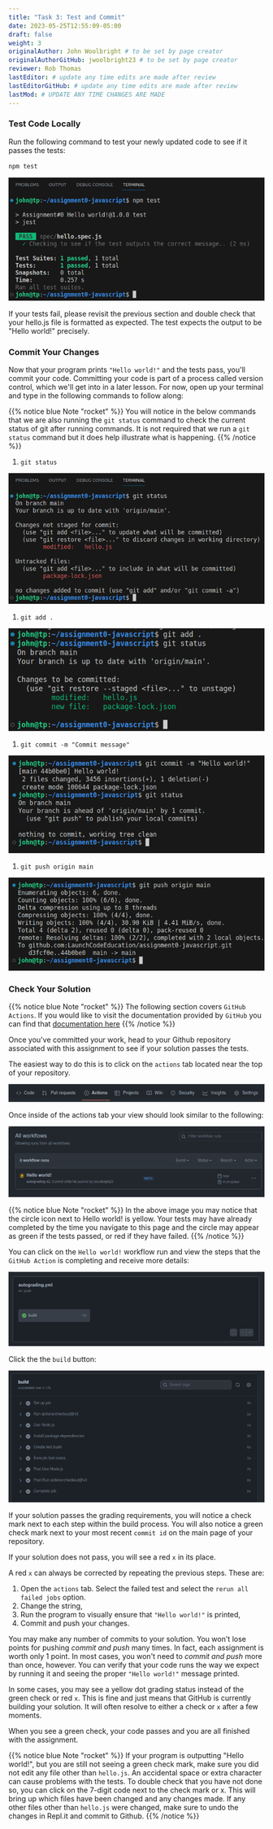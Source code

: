 ```yaml
---
title: "Task 3: Test and Commit"
date: 2023-05-25T12:55:09-05:00
draft: false
weight: 3
originalAuthor: John Woolbright # to be set by page creator
originalAuthorGitHub: jwoolbright23 # to be set by page creator
reviewer: Rob Thomas
lastEditor: # update any time edits are made after review
lastEditorGitHub: # update any time edits are made after review
lastMod: # UPDATE ANY TIME CHANGES ARE MADE
---
```


### Test Code Locally

Run the following command to test your newly updated code to see if it passes the tests:

```bash
npm test
```

![Image of terminal window after running the npm test command](pictures/npm-test.png?classes=border)

If your tests fail, please revisit the previous section and double check that your hello.js file is formatted as expected. The test expects the output to be "Hello world!" precisely.

### Commit Your Changes

Now that your program prints `"Hello world!"` and the tests pass, you'll commit your code. Committing your code is part of a process called version control, which we'll get into in a later lesson. For now, open up your terminal and type in the following commands to follow along:

{{% notice blue Note "rocket" %}}
You will notice in the below commands that we are also running the `git status` command to check the current status of git after running commands. It is not required that we run a `git status` command but it does help illustrate what is happening.
{{% /notice %}}

1. `git status`

![Image of terminal window after running the git status command](pictures/git-status.png?classes=border)

1. `git add .`

![Image of terminal window after running the git add . command](pictures/git-add.png?classes=border)

1. `git commit -m "Commit message"`

![Image of terminal window after running the git commit command with "Hello World as commit message](pictures/git-commit.png?classes=border)

1. `git push origin main`

![Image of terminal window after running the git push command](pictures/git-push.png?classes=border)

### Check Your Solution

{{% notice blue Note "rocket" %}}
The following section covers `GitHub Actions`. If you would like to visit the documentation provided by `GitHub` you can find that [documentation here](https://docs.github.com/en/actions)
{{% /notice %}}

Once you've committed your work, head to your Github repository associated with this assignment to see if your solution passes the tests.

The easiest way to do this is to click on the `actions` tab located near the top of your repository.

![Image of github options within main repository page containing the actions tab](pictures/github-menu-options.png?classes=border)

Once inside of the actions tab your view should look similar to the following:

![Image of github actions view within github repository](pictures/actions-view.png?classes=border)

{{% notice blue Note "rocket" %}}
In the above image you may notice that the circle icon next to Hello world! is yellow. Your tests may have already completed by the time you navigate to this page and the circle may appear as green if the tests passed, or red if they have failed.
{{% /notice %}}

You can click on the `Hello world!` workflow run and view the steps that the `GitHub Action` is completing and receive more details:

![View after selecting the specific Hello world! workflow run within GitHub Actions](pictures/autograding-yml-view.png?classes=border)

Click the the `build` button:

![View of the actual GitHub actions build steps](pictures/build.png?classes=border)

If your solution passes the grading requirements, you will notice a check mark next to each step within the build process. You will also notice a green check mark next to your most recent `commit id` on the main page of your repository.

If your solution does not pass, you will see a red `x` in its place.

A red `x` can always be corrected by repeating the previous steps. These are:

1. Open the `actions` tab. Select the failed test and select the `rerun all failed jobs` option.
1. Change the string,
1. Run the program to visually ensure that `"Hello world!"` is printed,
1. Commit and push your changes.

You may make any number of commits to your solution. You won't lose points for pushing *commit and push* many times. In fact, each assignment is worth only 1 point. In most cases, you won't need to *commit and push* more than once, however. You can verify that your code runs the way we expect by running it and seeing the proper `"Hello world!"` message printed.

In some cases, you may see a yellow dot grading status instead of the green check or red `x`. This is fine and just means that GitHub is currently building your solution. It will often resolve to either a check or `x` after a few moments.

When you see a green check, your code passes and you are all finished with the assignment.

{{% notice blue Note "rocket" %}}
If your program is outputting "Hello world!", but you are still not seeing a green check mark, make sure you did not edit any file other than `hello.js`. An accidental space or extra character can cause problems with the tests. To double check that you have not done so, you can click on the 7-digit code next to the check mark or x. This will bring up which files have been changed and any changes made. If any other files other than `hello.js` were changed, make sure to undo the changes in Repl.it and commit to Github.
{{% /notice %}}
